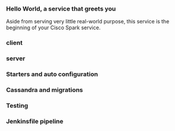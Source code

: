 ### Hello World, a service that greets you

Aside from serving very little real-world purpose, this service is the beginning of your Cisco Spark service.

### client

### server

### Starters and auto configuration

### Cassandra and migrations

### Testing

### Jenkinsfile pipeline


